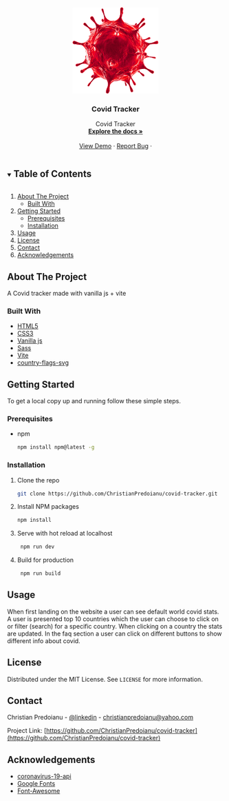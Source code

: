  <!-- PROJECT LOGO -->   
<br />
<p align="center">
  <a href="https://github.com/ChristianPredoianu/covid-tracker">
    <img src="/assets/red-covid19.png" alt="Logo" width="200" height="200">
  </a> 

  <h3 align="center">Covid Tracker</h3>
    
  <p align="center">
  Covid Tracker
    <br /> 
    <a href="https://github.com/ChristianPredoianu/covid-tracker"><strong>Explore the docs »</strong></a>
    <br />
    <br />
    <a href="https://covid19trackerv2.netlify.app/">View Demo</a>
    ·
    <a href="https://covid19trackerv2.netlify.app/issues">Report Bug</a>
    ·   
   
  </p>
</p>

 

<!-- TABLE OF CONTENTS -->
<details open="open">
  <summary><h2 style="display: inline-block">Table of Contents</h2></summary>
  <ol>
    <li>
      <a href="#about-the-project">About The Project</a>
      <ul>
        <li><a href="#built-with">Built With</a></li>
      </ul>
    </li>
    <li>
      <a href="#getting-started">Getting Started</a>
      <ul>
        <li><a href="#prerequisites">Prerequisites</a></li>
        <li><a href="#installation">Installation</a></li>
      </ul>
    </li>
    <li><a href="#usage">Usage</a></li>
    <li><a href="#license">License</a></li>
    <li><a href="#contact">Contact</a></li>
    <li><a href="#acknowledgements">Acknowledgements</a></li>
  </ol>
</details>



<!-- ABOUT THE PROJECT -->
## About The Project

A Covid tracker made with vanilla js + vite

### Built With


* [HTML5](https://developer.mozilla.org/en-US/docs/Glossary/HTML5)
* [CSS3](https://developer.mozilla.org/en-US/docs/Web/CSS)
* [Vanilla js](https://developer.mozilla.org/en-US/docs/Web/JavaScript)
* [Sass](https://sass-lang.com/)
* [Vite](https://vitejs.dev/)
* [country-flags-svg](https://github.com/ronatskiy/country-flags-svg)





<!-- GETTING STARTED -->
## Getting Started

To get a local copy up and running follow these simple steps.

### Prerequisites

* npm
  ```sh
  npm install npm@latest -g
  ```

### Installation

1. Clone the repo
   ```sh
   git clone https://github.com/ChristianPredoianu/covid-tracker.git
   ```
2. Install NPM packages
   ```sh
   npm install
   ``` 
3. Serve with hot reload at localhost
   ```sh
    npm run dev
   ``` 
5. Build for production 
   ```sh
    npm run build
   
   ```

   

   
   
   
   
   
<!-- USAGE EXAMPLES -->
## Usage



When first landing on the website a user can see default world covid stats. A user is presented top 10 countries which the user can choose to click on
or filter (search) for a specific country. When clicking on a country the stats are updated. In the faq section a user can click on different buttons to show different info about covid.

 


<!-- LICENSE -->
## License

Distributed under the MIT License. See `LICENSE` for more information.


<!-- CONTACT -->
## Contact

Christian Predoianu - [@linkedin](https://se.linkedin.com/in/christian-predoianu-369218157) - christianpredoianu@yahoo.com

Project Link: [https://github.com/ChristianPredoianu/covid-tracker](https://github.com/ChristianPredoianu/covid-tracker)



<!-- ACKNOWLEDGEMENTS --> 
## Acknowledgements
* [coronavirus-19-api](https://coronavirus-19-api.herokuapp.com/countries)
* [Google Fonts](https://fonts.google.com/)
* [Font-Awesome](https://fontawesome.com/)



<!-- MARKDOWN LINKS & IMAGES -->
<!-- https://www.markdownguide.org/basic-syntax/#reference-style-links -->
[contributors-shield]: https://img.shields.io/github/contributors/github_username/repo.svg?style=for-the-badge
[contributors-url]: https://github.com/github_username/repo/graphs/contributors
[forks-shield]: https://img.shields.io/github/forks/github_username/repo.svg?style=for-the-badge
[forks-url]: https://github.com/github_username/repo/network/members
[stars-shield]: https://img.shields.io/github/stars/github_username/repo.svg?style=for-the-badge
[stars-url]: https://github.com/github_username/repo/stargazers
[issues-shield]: https://img.shields.io/github/issues/github_username/repo.svg?style=for-the-badge
[issues-url]: https://github.com/github_username/repo/issues
[license-shield]: https://img.shields.io/github/license/github_username/repo.svg?style=for-the-badge 
[license-url]: https://github.com/github_username/repo/blob/master/LICENSE.txt 
[linkedin-shield]: https://img.shields.io/badge/-LinkedIn-black.svg?style=for-the-badge&logo=linkedin&colorB=555
[linkedin-url]: https://linkedin.com/in/github_username    
 
 
